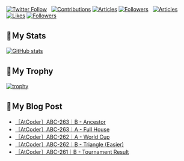 [![Twitter Follow](https://img.shields.io/twitter/follow/hyperdb?label=twitter&logo=twitter&style=plastic)](https://twitter.com/hyperdb)
&nbsp;
[![Contributions](https://badgen.org/img/qiita/hyperdb/contributions?style=plastic)](https://qiita.com/hyperdb)
[![Articles](https://badgen.org/img/qiita/hyperdb/articles?style=plastic)](https://qiita.com/hyperdb)
[![Followers](https://badgen.org/img/qiita/hyperdb/followers?style=plastic)](https://qiita.com/hyperdb)
&nbsp;
[![Articles](https://badgen.org/img/zenn/hyperdb/articles)](https://zenn.dev/hyperdb)
[![Likes](https://badgen.org/img/zenn/hyperdb/likes?style=plastic)](https://zenn.dev/hyperdb)
[![Followers](https://badgen.org/img/zenn/hyperdb/followers?style=plastic)](https://zenn.dev/hyperdb)

## 🔖Ｍy Stats

[![GitHub stats](https://github-readme-stats-eight-theta.vercel.app/api?username=hyperdb&theme=radical&count_private=true&show_icons=true)](https://github.com/anuraghazra/github-readme-stats)

## 🔖Ｍy Trophy

[![trophy](https://github-profile-trophy.vercel.app/?username=hyperdb&theme=onedark)](https://github.com/ryo-ma/github-profile-trophy)

## 🔖Ｍy Blog Post

<!-- BLOG-POST-LIST:START -->
- [［AtCoder］ABC-263｜B - Ancestor](https://zenn.dev/hyperdb/articles/610741ee3541e8)
- [［AtCoder］ABC-263｜A - Full House](https://zenn.dev/hyperdb/articles/05f7f07943065f)
- [［AtCoder］ABC-262｜A - World Cup](https://zenn.dev/hyperdb/articles/9f7834a25a5e7b)
- [［AtCoder］ABC-262｜B - Triangle &lpar;Easier&rpar;](https://zenn.dev/hyperdb/articles/5458abf3e53679)
- [［AtCoder］ABC-261｜B - Tournament Result](https://zenn.dev/hyperdb/articles/9982e0e7e440b2)
<!-- BLOG-POST-LIST:END -->
